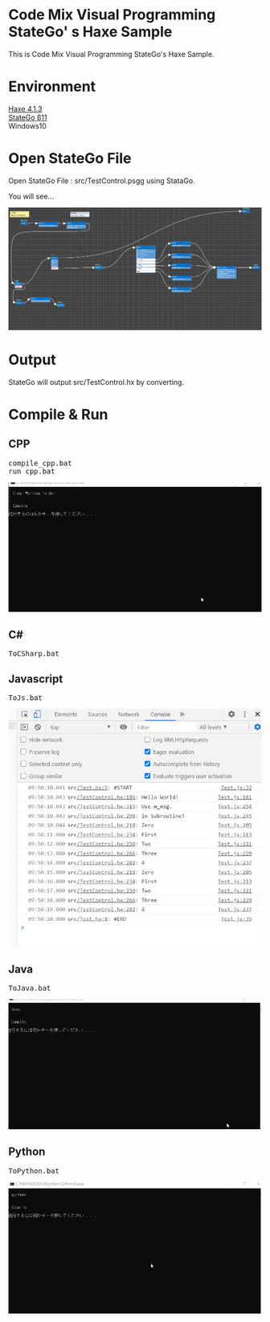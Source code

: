 # Code Mix Visual Programming StateGo' s Haxe Sample

This is Code Mix Visual Programming StateGo's Haxe Sample.

# Environment

[Haxe 4.1.3](https://haxe.org/)  
[StateGo β11](https://statego.programanic.com/)  
Windows10  

# Open StateGo File

Open StateGo File : src/TestControl.psgg using StataGo.

You will see...

![](https://raw.githubusercontent.com/NNNIC/psgg-haxe-sample/master/wiki/statego.png)


# Output

StateGo will output src/TestControl.hx by converting.

# Compile & Run

## CPP

<pre>
compile_cpp.bat
run_cpp.bat
</pre>

![](https://raw.githubusercontent.com/NNNIC/psgg-haxe-sample/master/wiki/output-cpp.gif)

## C#

<pre>
ToCSharp.bat
</pre>

## Javascript

<pre>
ToJs.bat
</pre>


![](https://raw.githubusercontent.com/NNNIC/psgg-haxe-sample/master/wiki/output_js.png)

## Java

<pre>
ToJava.bat
</pre>

![](https://raw.githubusercontent.com/NNNIC/psgg-haxe-sample/master/wiki/output-java.gif)


## Python

<pre>
ToPython.bat
</pre>

![](https://raw.githubusercontent.com/NNNIC/psgg-haxe-sample/master/wiki/output-py.gif)


